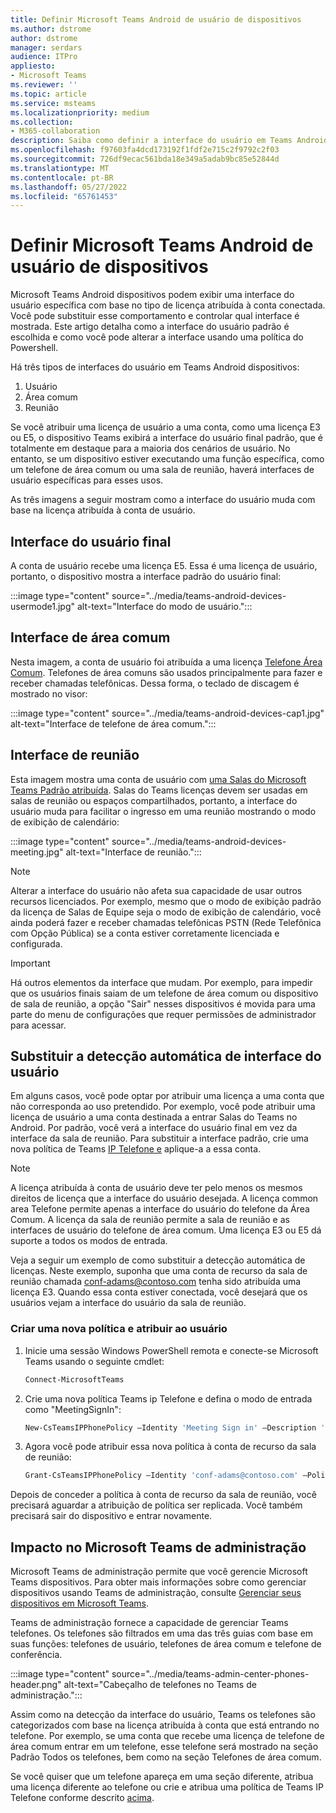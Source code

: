 ```yaml
---
title: Definir Microsoft Teams Android de usuário de dispositivos
ms.author: dstrome
author: dstrome
manager: serdars
audience: ITPro
appliesto:
- Microsoft Teams
ms.reviewer: ''
ms.topic: article
ms.service: msteams
ms.localizationpriority: medium
ms.collection:
- M365-collaboration
description: Saiba como definir a interface do usuário em Teams Android dispositivos.
ms.openlocfilehash: f97603fa4dcd173192f1fdf2e715c2f9792c2f03
ms.sourcegitcommit: 726df9ecac561bda18e349a5adab9bc85e52844d
ms.translationtype: MT
ms.contentlocale: pt-BR
ms.lasthandoff: 05/27/2022
ms.locfileid: "65761453"
---
```

# <a name="set-microsoft-teams-android-devices-user-interface"></a>Definir Microsoft Teams Android de usuário de dispositivos

Microsoft Teams Android dispositivos podem exibir uma interface do usuário específica com base no tipo de licença atribuída à conta conectada. Você pode substituir esse comportamento e controlar qual interface é mostrada. Este artigo detalha como a interface do usuário padrão é escolhida e como você pode alterar a interface usando uma política do Powershell.

Há três tipos de interfaces do usuário em Teams Android dispositivos:

1. Usuário
2. Área comum
3. Reunião

Se você [](/microsoftteams/user-access) atribuir uma licença de usuário a uma conta, como uma licença E3 ou E5, o dispositivo Teams exibirá a interface do usuário final padrão, que é totalmente em destaque para a maioria dos cenários de usuário. No entanto, se um dispositivo estiver executando uma função específica, como um telefone de área comum ou uma sala de reunião, haverá interfaces de usuário específicas para esses usos.

As três imagens a seguir mostram como a interface do usuário muda com base na licença atribuída à conta de usuário. 

## <a name="end-user-interface"></a>Interface do usuário final 

A conta de usuário recebe uma licença E5. Essa é uma licença de usuário, portanto, o dispositivo mostra a interface padrão do usuário final:

:::image type="content" source="../media/teams-android-devices-usermode1.jpg" alt-text="Interface do modo de usuário.":::

## <a name="common-area-interface"></a>Interface de área comum

Nesta imagem, a conta de usuário foi atribuída a uma licença [Telefone Área Comum](/microsoftteams/set-up-common-area-phones). Telefones de área comuns são usados principalmente para fazer e receber chamadas telefônicas. Dessa forma, o teclado de discagem é mostrado no visor:

:::image type="content" source="../media/teams-android-devices-cap1.jpg" alt-text="Interface de telefone de área comum.":::

## <a name="meeting-interface"></a>Interface de reunião

Esta imagem mostra uma conta de usuário com [uma Salas do Microsoft Teams Padrão atribuída](/MicrosoftTeams/rooms/rooms-licensing). Salas do Teams licenças devem ser usadas em salas de reunião ou espaços compartilhados, portanto, a interface do usuário muda para facilitar o ingresso em uma reunião mostrando o modo de exibição de calendário:

:::image type="content" source="../media/teams-android-devices-meeting.jpg" alt-text="Interface de reunião.":::

> [!NOTE]
> Alterar a interface do usuário não afeta sua capacidade de usar outros recursos licenciados. Por exemplo, mesmo que o modo de exibição padrão da licença de Salas de Equipe seja o modo de exibição de calendário, você ainda poderá fazer e receber chamadas telefônicas PSTN (Rede Telefônica com Opção Pública) se a conta estiver corretamente licenciada e configurada.

> [!IMPORTANT]
> Há outros elementos da interface que mudam. Por exemplo, para impedir que os usuários finais saiam de um telefone de área comum ou dispositivo de sala de reunião, a opção "Sair" nesses dispositivos é movida para uma parte do menu de configurações que requer permissões de administrador para acessar.

## <a name="override-automatic-user-interface-detection"></a>Substituir a detecção automática de interface do usuário

Em alguns casos, você pode optar por atribuir uma licença a uma conta que não corresponda ao uso pretendido. Por exemplo, você pode atribuir uma licença de usuário a uma conta destinada a entrar Salas do Teams no Android. Por padrão, você verá a interface do usuário final em vez da interface da sala de reunião. Para substituir a interface padrão, crie uma nova política de Teams [IP Telefone e](/powershell/module/skype/new-csteamsipphonepolicy?view=skype-ps) aplique-a a essa conta.

> [!NOTE]
> A licença atribuída à conta de usuário deve ter pelo menos os mesmos direitos de licença que a interface do usuário desejada. A licença common area Telefone permite apenas a interface do usuário do telefone da Área Comum. A licença da sala de reunião permite a sala de reunião e as interfaces de usuário do telefone de área comum. Uma licença E3 ou E5 dá suporte a todos os modos de entrada.

Veja a seguir um exemplo de como substituir a detecção automática de licenças. Neste exemplo, suponha que uma conta de recurso da sala de reunião chamada conf-adams@contoso.com tenha sido atribuída uma licença E3. Quando essa conta estiver conectada, você desejará que os usuários vejam a interface do usuário da sala de reunião.

### <a name="create-a-new-policy-and-assign-to-user"></a>Criar uma nova política e atribuir ao usuário

1. Inicie uma sessão Windows PowerShell remota e conecte-se Microsoft Teams usando o seguinte cmdlet:

    ``` Powershell
    Connect-MicrosoftTeams
    ```

2. Crie uma nova política Teams ip Telefone e defina o modo de entrada como "MeetingSignIn":

   ``` Powershell
   New-CsTeamsIPPhonePolicy –Identity 'Meeting Sign in' –Description 'Meeting Sign In Phone Policy' -SignInMode 'MeetingSignIn'

   ```

3. Agora você pode atribuir essa nova política à conta de recurso da sala de reunião:

   ``` Powershell
   Grant-CsTeamsIPPhonePolicy –Identity 'conf-adams@contoso.com' –PolicyName 'Meeting Sign In'
   ```

Depois de conceder a política à conta de recurso da sala de reunião, você precisará aguardar a atribuição de política ser replicada. Você também precisará sair do dispositivo e entrar novamente.

## <a name="impact-on-microsoft-teams-admin-center"></a>Impacto no Microsoft Teams de administração

Microsoft Teams de administração permite que você gerencie Microsoft Teams dispositivos. Para obter mais informações sobre como gerenciar dispositivos usando Teams de administração, consulte [Gerenciar seus dispositivos em Microsoft Teams](device-management.md).


Teams de administração fornece a capacidade de gerenciar Teams telefones. Os telefones são filtrados em uma das três guias com base em suas funções: telefones de usuário, telefones de área comum e telefone de conferência. 

 :::image type="content" source="../media/teams-admin-center-phones-header.png" alt-text="Cabeçalho de telefones no Teams de administração.":::

Assim como na detecção da interface do usuário, Teams os telefones são categorizados com base na licença atribuída à conta que está entrando no telefone. Por exemplo, se uma conta que recebe uma licença de telefone de área comum entrar em um telefone, esse telefone será mostrado na seção Padrão Todos os telefones,  bem como na seção Telefones de área comum.

Se você quiser que um telefone apareça em uma seção diferente, atribua uma licença diferente ao telefone ou crie e atribua uma política de Teams IP Telefone conforme descrito [acima](#override-automatic-user-interface-detection).
